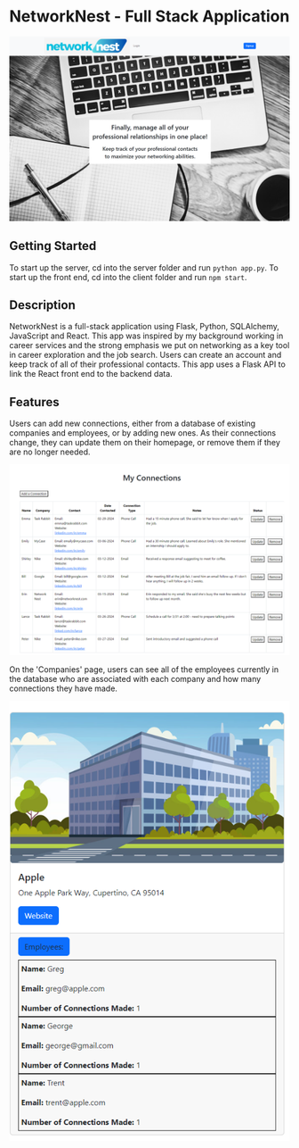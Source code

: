 
# NetworkNest - Full Stack Application

![NetworkNest](client/src/images/homepage.png)

## Getting Started

To start up the server, cd into the server folder and run `python app.py`. To start up the front end, cd into the client folder and run `npm start`.

## Description

NetworkNest is a full-stack application using Flask, Python, SQLAlchemy, JavaScript and React. This app was inspired by my background working in career services and the strong emphasis we put on networking as a key tool in career exploration and the job search. Users can create an account and keep track of all of their professional contacts. This app uses a Flask API to link the React front end to the backend data.

## Features 

Users can add new connections, either from a database of existing companies and employees, or by adding new ones. As their connections change, they can update them on their homepage, or remove them if they are no longer needed. 


![Connections](client/src/images/connections-page.png)

On the 'Companies' page, users can see all of the employees currently in the database who are associated with each company and how many connections they have made.

![Companies](client/src/images/companies.png)

